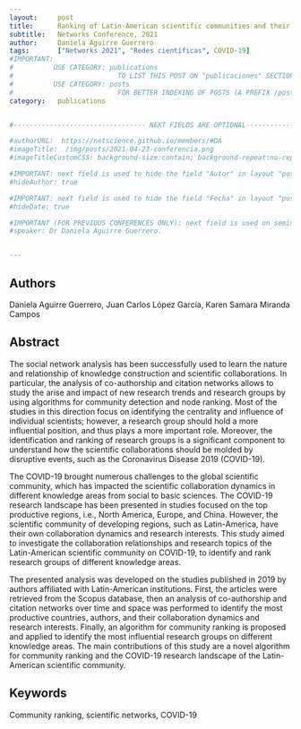 ```yaml
---
layout:     post
title:      Ranking of Latin-American scientific communities and their response to the emergency of COVID-19
subtitle:  	Networks Conference, 2021
author:     Daniela Aguirre Guerrero
tags: 		["Networks 2021", "Redes científicas", COVID-19]
#IMPORTANT:
#          USE CATEGORY: publications 
#                          TO LIST THIS POST ON "publicaciones" SECTION (ITS ALSO INCLUDED BY DEFAULT IN "Blog" SECTION)
#          USE CATEGORY: posts
#                          FOR BETTER INDEXING OF POSTS (A PREFIX /posts its included in the URL)
category:   publications


#--------------------------------- NEXT FIELDS ARE OPTIONAL--------------------------------

#authorURL:  https://netscience.github.io/members/#DA
#imageTitle:  /img/posts/2021-04-23-conferencia.png
#imageTitleCustomCSS: background-size:contain; background-repeat:no-repeat;

#IMPORTANT: next field is used to hide the field "Autor" in layout "post.html".
#hideAuthor: true

#IMPORTANT: next field is used to hide the field "Fecha" in layout "post.html".
#hideDate: true

#IMPORTANT (FOR PREVIOUS CONFERENCES ONLY): next field is used on seminario.html to show the speaker of a previous conference
#speaker: Dr Daniela Aguirre Guerrero. 


---
```

<!-- Start Writing Below in Markdown -->
## Authors
Daniela Aguirre Guerrero, Juan Carlos López García, Karen Samara Miranda Campos

## Abstract 

The social network analysis has been successfully used to learn the nature and relationship of knowledge construction and scientific collaborations. In particular, the analysis of co-authorship and citation networks allows to study the arise and impact of new research trends and research groups by using algorithms for community detection and node ranking. Most of the studies in this direction focus on identifying the centrality and influence of individual scientists; however, a research group should hold a more influential position, and thus plays a more important role. Moreover, the identification and ranking of research groups is a significant component to understand how the scientific collaborations should be molded by disruptive events, such as the Coronavirus Disease 2019 (COVID-19).

The COVID-19 brought numerous challenges to the global scientific community, which has impacted the scientific collaboration dynamics in different knowledge areas from social to basic sciences. The COVID-19 research landscape has been presented in studies focused on the top productive regions, i.e., North America, Europe, and China. However, the scientific community of developing regions, such as Latin-America, have their own collaboration dynamics and research interests. This study aimed to investigate the collaboration relationships and research topics of the Latin-American scientific community on COVID-19, to identify and rank research groups of different knowledge areas.

The presented analysis was developed on the studies published in 2019 by authors affiliated with Latin-American institutions. First, the articles were retrieved from the Scopus database, then an analysis of co-authorship and citation networks over time and space was performed to identify the most productive countries, authors, and their collaboration dynamics and research interests. Finally, an algorithm for community ranking is proposed and applied to identify the most influential research groups on different knowledge areas. The main contributions of this study are a novel algorithm for community ranking and the COVID-19 research landscape of the Latin-American scientific community.

## Keywords
Community ranking, scientific networks, COVID-19